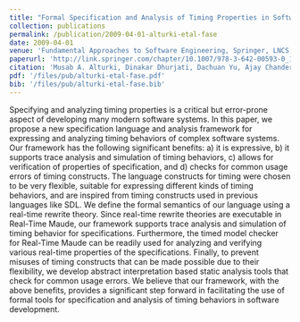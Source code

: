 ```yaml
---
title: "Formal Specification and Analysis of Timing Properties in Software Systems"
collection: publications
permalink: /publication/2009-04-01-alturki-etal-fase
date: 2009-04-01
venue: 'Fundamental Approaches to Software Engineering, Springer, LNCS 5503, pp 262-277'
paperurl: 'http://link.springer.com/chapter/10.1007/978-3-642-00593-0_18'
citation: 'Musab A. Alturki, Dinakar Dhurjati, Dachuan Yu, Ajay Chander and Hiroshi Inamura'
pdf: '/files/pub/alturki-etal-fase.pdf'
bib: '/files/pub/alturki-etal-fase.bib'
---
```

Specifying and analyzing timing properties is a critical but error-prone aspect of developing many modern software systems. In this paper, we propose a new specification language and analysis framework for expressing and analyzing timing behaviors of complex software systems. Our framework has the following significant benefits: a) it is expressive, b) it supports trace analysis and simulation of timing behaviors, c) allows for verification of properties of specification, and d) checks for common usage errors of timing constructs. The language constructs for timing were chosen to be very flexible, suitable for expressing different kinds of timing behaviors, and are inspired from timing constructs used in previous languages like SDL. We define the formal semantics of our language using a real-time rewrite theory. Since real-time rewrite theories are executable in Real-Time Maude, our framework supports trace analysis and simulation of timing behavior for specifications. Furthermore, the timed model checker for Real-Time Maude can be readily used for analyzing and verifying various real-time properties of the specifications. Finally, to prevent misuses of timing constructs that can be made possible due to their flexibility, we develop abstract interpretation based static analysis tools that check for common usage errors. We believe that our framework, with the above benefits, provides a significant step forward in facilitating the use of formal tools for specification and analysis of timing behaviors in software development.
